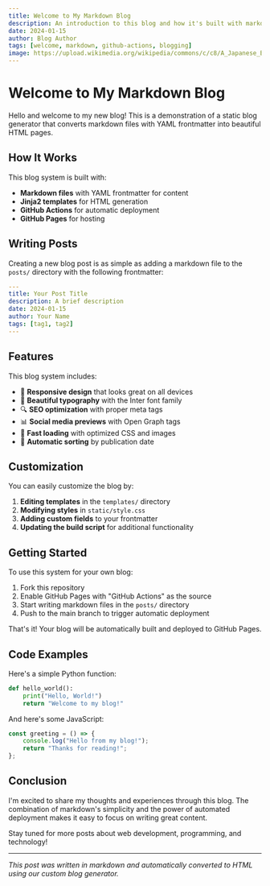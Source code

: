 ```yaml
---
title: Welcome to My Markdown Blog
description: An introduction to this blog and how it's built with markdown files and GitHub Actions
date: 2024-01-15
author: Blog Author
tags: [welcome, markdown, github-actions, blogging]
image: https://upload.wikimedia.org/wikipedia/commons/c/c8/A_Japanese_Beauty_%28OAW%29.png
---
```


# Welcome to My Markdown Blog

Hello and welcome to my new blog! This is a demonstration of a static blog generator that converts markdown files with YAML frontmatter into beautiful HTML pages.

## How It Works

This blog system is built with:

- **Markdown files** with YAML frontmatter for content
- **Jinja2 templates** for HTML generation
- **GitHub Actions** for automatic deployment
- **GitHub Pages** for hosting

## Writing Posts

Creating a new blog post is as simple as adding a markdown file to the `posts/` directory with the following frontmatter:

```yaml
---
title: Your Post Title
description: A brief description
date: 2024-01-15
author: Your Name
tags: [tag1, tag2]
---
```

## Features

This blog system includes:

- 📱 **Responsive design** that looks great on all devices
- 🎨 **Beautiful typography** with the Inter font family
- 🔍 **SEO optimization** with proper meta tags
- 📊 **Social media previews** with Open Graph tags
- 🚀 **Fast loading** with optimized CSS and images
- 📅 **Automatic sorting** by publication date

## Customization

You can easily customize the blog by:

1. **Editing templates** in the `templates/` directory
2. **Modifying styles** in `static/style.css`
3. **Adding custom fields** to your frontmatter
4. **Updating the build script** for additional functionality

## Getting Started

To use this system for your own blog:

1. Fork this repository
2. Enable GitHub Pages with "GitHub Actions" as the source
3. Start writing markdown files in the `posts/` directory
4. Push to the main branch to trigger automatic deployment

That's it! Your blog will be automatically built and deployed to GitHub Pages.

## Code Examples

Here's a simple Python function:

```python
def hello_world():
    print("Hello, World!")
    return "Welcome to my blog!"
```

And here's some JavaScript:

```javascript
const greeting = () => {
    console.log("Hello from my blog!");
    return "Thanks for reading!";
};
```

## Conclusion

I'm excited to share my thoughts and experiences through this blog. The combination of markdown's simplicity and the power of automated deployment makes it easy to focus on writing great content.

Stay tuned for more posts about web development, programming, and technology!

---

*This post was written in markdown and automatically converted to HTML using our custom blog generator.* 
